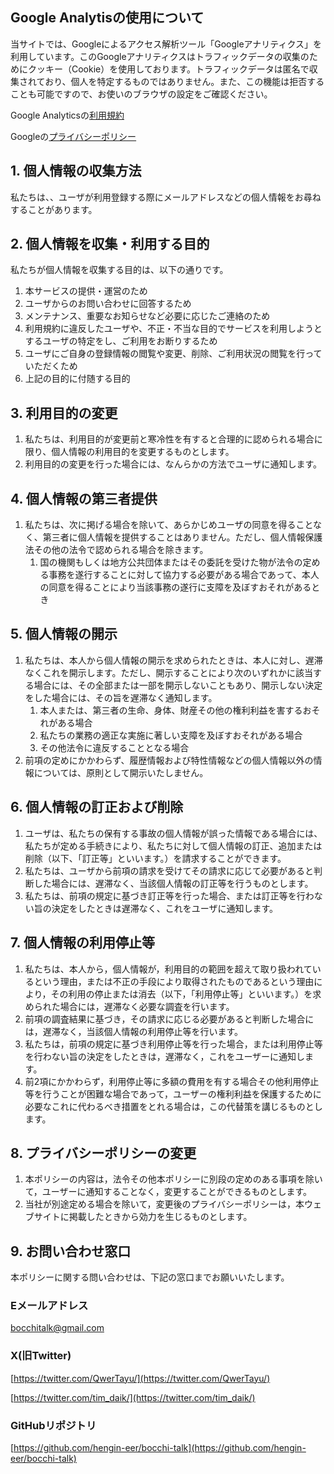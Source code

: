 ## Google Analytisの使用について
当サイトでは、Googleによるアクセス解析ツール「Googleアナリティクス」を利用しています。このGoogleアナリティクスはトラフィックデータの収集のためにクッキー（Cookie）を使用しております。トラフィックデータは匿名で収集されており、個人を特定するものではありません。また、この機能は拒否することも可能ですので、お使いのブラウザの設定をご確認ください。

Google Analyticsの[利用規約](http://www.google.com/analytics/terms/jp.html)

Googleの[プライバシーポリシー](http://www.google.com/intl/ja/policies/privacy/)

## 1. 個人情報の収集方法
私たちは、、ユーザが利用登録する際にメールアドレスなどの個人情報をお尋ねすることがあります。

## 2. 個人情報を収集・利用する目的
私たちが個人情報を収集する目的は、以下の通りです。

1. 本サービスの提供・運営のため
2. ユーザからのお問い合わせに回答するため
3. メンテナンス、重要なお知らせなど必要に応じたご連絡のため
4. 利用規約に違反したユーザや、不正・不当な目的でサービスを利用しようとするユーザの特定をし、ご利用をお断りするため
5. ユーザにご自身の登録情報の閲覧や変更、削除、ご利用状況の閲覧を行っていただくため
6. 上記の目的に付随する目的

## 3. 利用目的の変更
1. 私たちは、利用目的が変更前と寒冷性を有すると合理的に認められる場合に限り、個人情報の利用目的を変更するものとします。
2. 利用目的の変更を行った場合には、なんらかの方法でユーザに通知します。

## 4. 個人情報の第三者提供
1. 私たちは、次に掲げる場合を除いて、あらかじめユーザの同意を得ることなく、第三者に個人情報を提供することはありません。ただし、個人情報保護法その他の法令で認められる場合を除きます。
   1. 国の機関もしくは地方公共団体またはその委託を受けた物が法令の定める事務を遂行することに対して協力する必要がある場合であって、本人の同意を得ることにより当該事務の遂行に支障を及ぼすおそれがあるとき

## 5. 個人情報の開示
1. 私たちは、本人から個人情報の開示を求められたときは、本人に対し、遅滞なくこれを開示します。ただし、開示することにより次のいずれかに該当する場合には、その全部または一部を開示しないこともあり、開示しない決定をした場合には、その旨を遅滞なく通知します。
   1. 本人または、第三者の生命、身体、財産その他の権利利益を害するおそれがある場合
   2. 私たちの業務の適正な実施に著しい支障を及ぼすおそれがある場合
   3. その他法令に違反することとなる場合
2. 前項の定めにかかわらず、履歴情報および特性情報などの個人情報以外の情報については、原則として開示いたしません。

## 6. 個人情報の訂正および削除
1. ユーザは、私たちの保有する事故の個人情報が誤った情報である場合には、私たちが定める手続きにより、私たちに対して個人情報の訂正、追加または削除（以下、「訂正等」といいます。）を請求することができます。
2. 私たちは、ユーザから前項の請求を受けてその請求に応じて必要があると判断した場合には、遅滞なく、当該個人情報の訂正等を行うものとします。
3. 私たちは、前項の規定に基づき訂正等を行った場合、または訂正等を行わない旨の決定をしたときは遅滞なく、これをユーザに通知します。

## 7. 個人情報の利用停止等
1. 私たちは、本人から，個人情報が，利用目的の範囲を超えて取り扱われているという理由，または不正の手段により取得されたものであるという理由により，その利用の停止または消去（以下，「利用停止等」といいます。）を求められた場合には，遅滞なく必要な調査を行います。
2. 前項の調査結果に基づき，その請求に応じる必要があると判断した場合には，遅滞なく，当該個人情報の利用停止等を行います。
3. 私たちは，前項の規定に基づき利用停止等を行った場合，または利用停止等を行わない旨の決定をしたときは，遅滞なく，これをユーザーに通知します。
4. 前2項にかかわらず，利用停止等に多額の費用を有する場合その他利用停止等を行うことが困難な場合であって，ユーザーの権利利益を保護するために必要なこれに代わるべき措置をとれる場合は，この代替策を講じるものとします。

## 8. プライバシーポリシーの変更
1. 本ポリシーの内容は，法令その他本ポリシーに別段の定めのある事項を除いて，ユーザーに通知することなく，変更することができるものとします。
2. 当社が別途定める場合を除いて，変更後のプライバシーポリシーは，本ウェブサイトに掲載したときから効力を生じるものとします。

## 9. お問い合わせ窓口
本ポリシーに関する問い合わせは、下記の窓口までお願いいたします。

### Eメールアドレス
[bocchitalk@gmail.com](bocchitalk@gmail.com)

### X(旧Twitter)

[https://twitter.com/QwerTayu/](https://twitter.com/QwerTayu/)

[https://twitter.com/tim_daik/](https://twitter.com/tim_daik/)

### GitHubリポジトリ

[https://github.com/hengin-eer/bocchi-talk](https://github.com/hengin-eer/bocchi-talk)